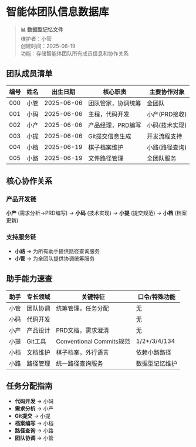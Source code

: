 # 智能体团队信息数据库

> **📊 数据型记忆文件**  
> 维护者：小管  
> 创建时间：2025-06-19  
> 功能：存储智能体团队所有成员信息和协作关系

## 团队成员清单

| 编号 | 姓名 | 出生日期 | 核心职责 | 主要协作对象 |
|------|------|----------|----------|--------------|
| 000 | 小管 | 2025-06-06 | 团队管家，协调统筹 | 全团队 |
| 001 | 小码 | 2025-06-06 | 主程，代码开发 | 小产(PRD接收) |
| 002 | 小产 | 2025-06-06 | 产品经理，PRD编写 | 小码(技术实现) |
| 003 | 小提 | 2025-06-06 | Git提交信息生成 | 开发流程支持 |
| 004 | 小档 | 2025-06-19 | 棋子档案维护 | 小路(路径查询) |
| 005 | 小路 | 2025-06-19 | 文件路径管理 | 全团队服务 |

## 核心协作关系

### 产品开发链
**小产** (需求分析→PRD编写) → **小码** (技术实现) → **小提** (提交规范) → **小档** (档案更新)

### 支持服务链
- **小路** → 为所有助手提供路径查询服务
- **小管** → 为全团队提供协调统筹服务

## 助手能力速查

| 助手 | 专长领域 | 关键特征 | 口令/特殊功能 |
|------|----------|----------|---------------|
| 小管 | 团队协调 | 统筹管理，任务分配 | 无 |
| 小码 | 代码开发 |  | 无 |
| 小产 | 产品设计 | PRD文档，需求澄清 | 无 |
| 小提 | Git工具 | Conventional Commits规范 | 1/2+/3/4/134 |
| 小档 | 文档维护 | 棋子档案，外行语言 | 依赖小路路径 |
| 小路 | 路径管理 | 统一路径查询服务 | 数据型记忆维护 |

## 任务分配指南

- **代码开发** → 小码
- **需求分析** → 小产  
- **Git提交** → 小提
- **档案编写** → 小档
- **路径查询** → 小路
- **团队协调** → 小管 